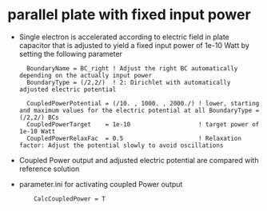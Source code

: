 # parallel plate with fixed input power
* Single electron is accelerated according to electric field in plate capacitor that is adjusted to yield a fixed input power of
  1e-10 Watt by setting the following parameter

        BoundaryName = BC_right ! Adjust the right BC automatically depending on the actually input power
        BoundaryType = (/2,2/)  ! 2: Dirichlet with automatically adjusted electric potential

        CoupledPowerPotential = (/10. , 1000. , 2000./) ! lower, starting and maximum values for the electric potential at all BoundaryType = (/2,2/) BCs
        CoupledPowerTarget    = 1e-10                   ! target power of 1e-10 Watt
        CoupledPowerRelaxFac  = 0.5                     ! Relaxation factor: Adjust the potential slowly to avoid oscillations

* Coupled Power output and adjusted electric potential are compared with reference solution
* parameter.ini for activating coupled Power output

          CalcCoupledPower = T

